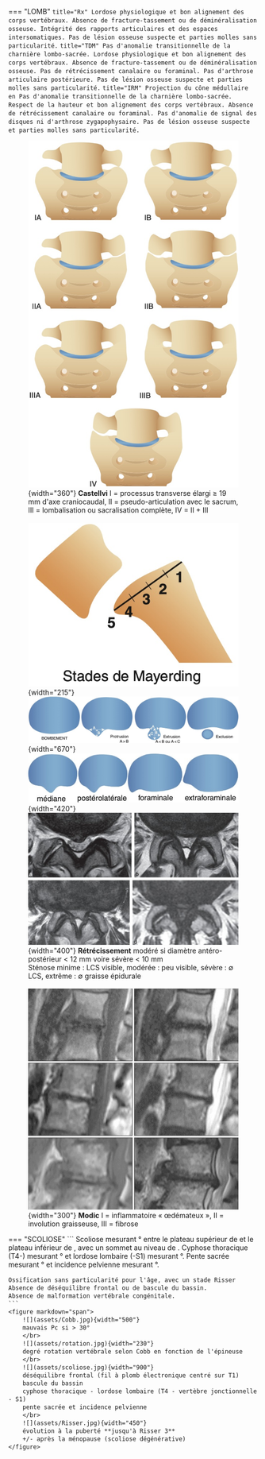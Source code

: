 === "LOMB"
    ``` title="Rx"
    Lordose physiologique et bon alignement des corps vertébraux.
    Absence de fracture-tassement ou de déminéralisation osseuse.
    Intégrité des rapports articulaires et des espaces intersomatiques.
    Pas de lésion osseuse suspecte et parties molles sans particularité.
    ```
    ``` title="TDM"
    Pas d'anomalie transitionnelle de la charnière lombo-sacrée.
    Lordose physiologique et bon alignement des corps vertébraux.
    Absence de fracture-tassement ou de déminéralisation osseuse.
    Pas de rétrécissement canalaire ou foraminal.
    Pas d'arthrose articulaire postérieure.
    Pas de lésion osseuse suspecte et parties molles sans particularité.
    ```
    ``` title="IRM"
    Projection du cône médullaire en
    Pas d'anomalie transitionnelle de la charnière lombo-sacrée.
    Respect de la hauteur et bon alignement des corps vertébraux.
    Absence de rétrécissement canalaire ou foraminal.
    Pas d'anomalie de signal des disques ni d'arthrose zygapophysaire.
    Pas de lésion osseuse suspecte et parties molles sans particularité.
    ```
    <figure markdown="span">
        ![](assets/Castellvi.jpg){width="360"}
        **Castellvi** I = processus transverse élargi ≥ 19 mm d'axe craniocaudal, II = pseudo-articulation avec le sacrum, III = lombalisation ou sacralisation complète, IV = II + III  
        </br>
        ![](assets/listhesis.jpg){width="215"}  
        ![](assets/hernie.jpg){width="670"}
        ![](assets/hernie2.jpg){width="420"}  
        ![](assets/stenose.jpg){width="400"}
        **Rétrécissement** modéré si diamètre antéro-postérieur < 12 mm voire sévère < 10 mm  
        Sténose minime : LCS visible, modérée : peu visible, sévère : ∅ LCS, extrême : ∅ graisse épidurale  
        </br>
        ![](assets/modic.jpg){width="300"}
        **Modic** I = inflammatoire « œdémateux », II = involution graisseuse, III = fibrose
    </figure>
=== "SCOLIOSE"
    ```
    Scoliose  mesurant ° entre le plateau supérieur de  et le plateau inférieur de , avec un sommet au niveau de .
    Cyphose thoracique (T4-) mesurant ° et lordose lombaire (-S1) mesurant °.
    Pente sacrée mesurant ° et incidence pelvienne mesurant °.

    Ossification sans particularité pour l'âge, avec un stade Risser 
    Absence de déséquilibre frontal ou de bascule du bassin.
    Absence de malformation vertébrale congénitale.
    ```
    <figure markdown="span">
        ![](assets/Cobb.jpg){width="500"}
        mauvais Pc si > 30°  
        </br>
        ![](assets/rotation.jpg){width="230"}
        degré rotation vertébrale selon Cobb en fonction de l'épineuse  
        </br>
        ![](assets/scoliose.jpg){width="900"}
        déséquilibre frontal (fil à plomb électronique centré sur T1)  
        bascule du bassin  
        cyphose thoracique - lordose lombaire (T4 - vertèbre jonctionnelle - S1)  
        pente sacrée et incidence pelvienne  
        </br>
        ![](assets/Risser.jpg){width="450"}
        évolution à la puberté **jusqu'à Risser 3**  
        +/- après la ménopause (scoliose dégénérative)
    </figure>

